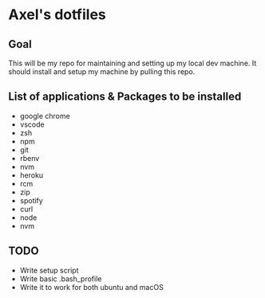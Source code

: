 # Axel's dotfiles

## Goal
This will be my repo for maintaining and setting up my local dev machine. It should install and setup my machine by pulling this repo.

## List of applications & Packages to be installed
* google chrome
* vscode
* zsh
* npm
* git
* rbenv
* nvm
* heroku
* rcm
* zip
* spotify
* curl
* node
* nvm

## TODO
* Write setup script
* Write basic .bash_profile
* Write it to work for both ubuntu and macOS
